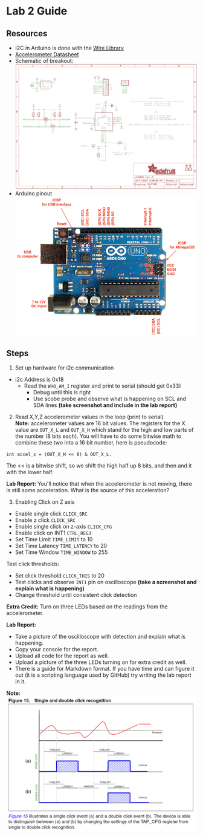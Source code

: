 # Lab 2 Guide

## Resources

* I2C in Arduino is done with the [Wire Library](https://www.arduino.cc/en/Reference/Wire)
* [Accelerometer Datasheet](https://cdn-shop.adafruit.com/datasheets/LIS3DH.pdf)
* Schematic of breakout:
![Schematic of breakout](sensors_sch.png)
* Arduino pinout
![Arduino Pinout](Arduino-Uno-R3-Pinouts.png)
  
## Steps

1)	Set up hardware for i2c communication  

* i2c Address is 0x18
	* Read the ```WHO_AM_I``` register and print to serial (should get 0x33)
		* Debug until this is right
		* Use scobe probe and observe what is happening on SCL and SDA lines **(take screenshot and include in the lab report)**

2)	Read X,Y,Z accelerometer values in the loop (print to serial)  
**Note:** accelerometer values are 16 bit values.  The registers for the X value are ```OUT_X_L``` and ```OUT_X_H``` which stand for the high and low parts of the number (8 bits each).  You will have to do some bitwise math to combine these two into a 16 bit number, here is pseudocode: 

```
int accel_x = (OUT_X_H << 8) & OUT_X_L.  
```
  
The << is a bitwise shift, so we shift the high half up 8 bits, and then and it with the lower half.
  
**Lab Report:** You'll notice that when the accelerometer is not moving, there is still some acceleration. What is the source of this acceleration? 

3)	Enabling Click on Z axis  

* Enable single click ```CLICK_SRC```
* Enable z click ```CLICK_SRC```
* Enable single click on z-axis ```CLICK_CFG```
* Enable click on INT1 ```CTRL_REG3```
* Set Time Limit ```TIME_LIMIT``` to 10
* Set Time Latency ```TIME_LATENCY``` to 20
* Set Time Window ```TIME_WINDOW``` to 255

Test click thresholds:  
* Set click threshold ```CLICK_THIS``` to 20  
* Test clicks and observe ```INT1``` pin on oscilloscope **(take a screenshot and explain what is happening)** 
* Change threshold until consistent click detection 

**Extra Credit:** Turn on three LEDs based on the readings from the accelerometer.
 
**Lab Report:** 

* Take a picture of the oscilloscope with detection and explain what is happening.
* Copy your console for the report.
* Upload all code for the report as well.
* Upload a picture of the three LEDs turning on for extra credit as well.
* There is a guide for Markdown format. If you have time and can figure it out (it is a scripting language used by GitHub) try writing the lab report in it.
  
**Note:**  
![Latency pic](sensors_click.png)

